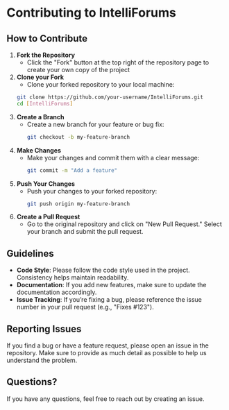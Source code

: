 # Contributing to IntelliForums

## How to Contribute

1. **Fork the Repository**
    - Click the "Fork" button at the top right of the repository page to create your own copy of the project
2. **Clone your Fork**
    - Clone your forked repository to your local machine:
     ```bash
     git clone https://github.com/your-username/IntelliForums.git
     cd [IntelliForums]
     ```
3. **Create a Branch**
   - Create a new branch for your feature or bug fix:
     ```bash
     git checkout -b my-feature-branch
     ```
4. **Make Changes**
   - Make your changes and commit them with a clear message:
     ```bash
     git commit -m "Add a feature"
     ```
5. **Push Your Changes**
   - Push your changes to your forked repository:
     ```bash
     git push origin my-feature-branch
     ```
6. **Create a Pull Request**
   - Go to the original repository and click on "New Pull Request." Select your branch and submit the pull request.

## Guidelines

- **Code Style**: Please follow the code style used in the project. Consistency helps maintain readability.
- **Documentation**: If you add new features, make sure to update the documentation accordingly.
- **Issue Tracking**: If you’re fixing a bug, please reference the issue number in your pull request (e.g., "Fixes #123").

## Reporting Issues

If you find a bug or have a feature request, please open an issue in the repository. Make sure to provide as much detail as possible to help us understand the problem.

## Questions?

If you have any questions, feel free to reach out by creating an issue.
